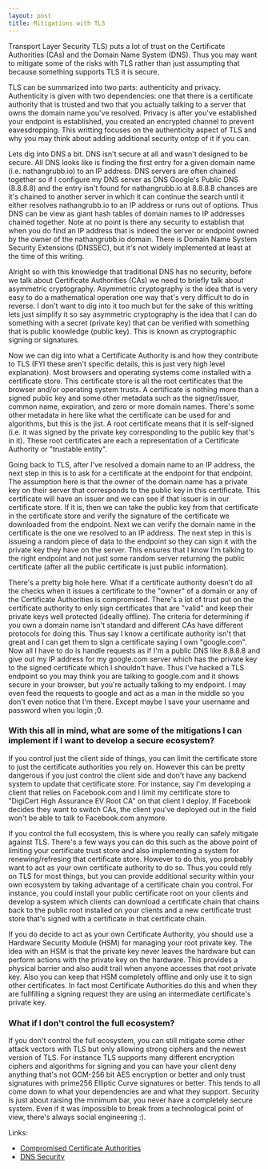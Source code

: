```yaml
---
layout: post
title: Mitigations with TLS
---
```


Transport Layer Security TLS) puts a lot of trust on the Certificate Authorities (CAs) and the Domain Name System (DNS). Thus you may want to mitigate some of the risks with TLS rather than just assumpting that because something supports TLS it is secure.

TLS can be summarized into two parts: authenticity and privacy. Authenticity is given with two dependencies: one that there is a certificate authority that is trusted and two that you actually talking to a server that owns the domain name you've resolved. Privacy is after you've established your endpoint is established, you created an encrypted channel to prevent eavesdropping. This writting focuses on the authenticity aspect of TLS and why you may think about adding additional security ontop of it if you can.

Lets dig into DNS a bit. DNS isn't secure at all and wasn't designed to be secure. All DNS looks like is finding the first entry for a given domain name (i.e. nathangrubb.io) to an IP address. DNS servers are often chained together so if I configure my DNS server as DNS Google's Public DNS (8.8.8.8) and the entry isn't found for nathangrubb.io at 8.8.8.8 chances are it's chained to another server in which it can continue the search until it either resolves nathangrubb.io to an IP address or runs out of options. Thus DNS can be view as giant hash tables of domain names to IP addresses chained together. Note at no point is there any security to establish that when you do find an IP address that is indeed the server or endpoint owned by the owner of the nathangrubb.io domain. There is Domain Name System Security Extensions (DNSSEC), but it's not widely implemented at least at the time of this writing.

Alright so with this knowledge that traditional DNS has no security, before we talk about Certificate Authorities (CAs) we need to briefly talk about asymmetric cryptography. Asymmetric cryptography is the idea that is very easy to do a mathematical operation one way that's very difficult to do in reverse. I don't want to dig into it too much but for the sake of this writting lets just simplify it so say asymmetric cryptography is the idea that I can do something with a secret (private key) that can be verified with something that is public knowledge (public key). This is known as cryptographic signing or signatures.

Now we can dig into what a Certificate Authority is and how they contribute to TLS (FYI these aren't specific details, this is just very high level explanation). Most browsers and operating systems come installed with a certificate store. This certificate store is all the root certificates that the browser and/or operating system trusts. A certificate is nothing more than a signed public key and some other metadata such as the signer/issuer, common name, expiration, and zero or more domain names. There's some other metadata in here like what the certificate can be used for and algorithms, but this is the jist. A root certificate means that it is self-signed (i.e. it was signed by the private key corresponding to the public key that's in it). These root certificates are each a representation of a Certificate Authority or "trustable entity". 

Going back to TLS, after I've resolved a domain name to an IP address, the next step in this is to ask for a certificate at the endpoint for that endpoint. The assumption here is that the owner of the domain name has a private key on their server that corresponds to the public key in this certificate. This certificate will have an issuer and we can see if that issuer is in our certificate store. If it is, then we can take the public key from that certificate in the certificate store and verify the signature of the certificate we downloaded from the endpoint. Next we can verify the domain name in the certificate is the one we resolved to an IP address. The next step in this is issueing a random piece of data to the endpoint so they can sign it with the private key they have on the server. This ensures that I know I'm talking to the right endpoint and not just some random server returning the public certificate (after all the public certificate is just public information).

There's a pretty big hole here. What if a certificate authority doesn't do all the checks when it issues a certificate to the "owner" of a domain or any of the Certificate Authorities is compromised. There's a lot of trust put on the certificate authority to only sign certificates that are "valid" and keep their private keys well protected (ideally offline). The criteria for determining if you own a domain name isn't standard and different CAs have different protocols for doing this. Thus say I know a certificate authority isn't that great and I can get them to sign a certificate saying I own "google.com". Now all I have to do is handle requests as if I'm a public DNS like 8.8.8.8 and give out my IP address for my google.com server which has the private key to the signed certificate which I shouldn't have. Thus I've hacked a TLS endpoint so you may think you are talking to google.com and it shows secure in your browser, but you're actually talking to my endpoint. I may even feed the requests to google and act as a man in the middle so you don't even notice that I'm there. Except maybe I save your username and password when you login ;0.

### With this all in mind, what are some of the mitigations I can implement if I want to develop a secure ecosystem? 

If you control just the client side of things, you can limit the certificate store to just the certificate authorities you rely on. However this can be pretty dangerous if you just control the client side and don't have any backend system to update that certificate store. For instance, say I'm developing a client that relies on Facebook.com and I limit my certificate store to "DigiCert High Assurance EV Root CA" on that client I deploy. If Facebook decides they want to switch CAs, the client you've deployed out in the field won't be able to talk to Facebook.com anymore.

If you control the full ecosystem, this is where you really can safely mitigate against TLS. There's a few ways you can do this such as the above point of limiting your certificate trust store and also implementing a system for renewing/refresing that certificate store. However to do this, you probably want to act as your own certificate authority to do so. Thus you could rely on TLS for most things, but you can provide additional security within your own ecosystem by taking advantage of a certificate chain you control. For instance, you could install your public certificate root on your clients and develop a system which clients can download a certificate chain that chains back to the public root installed on your clients and a new certificate trust store that's signed with a certificate in that certificate chain. 

If you do decide to act as your own Certificate Authority, you should use a Hardware Security Module (HSM) for managing your root private key. The idea with an HSM is that the private key never leaves the hardware but can perform actions with the private key on the hardware. This provides a physical barrier and also audit trail when anyone accesses that root private key. Also you can keep that HSM completely offline and only use it to sign other certificates. In fact most Certificate Authorities do this and when they are fullfilling a signing request they are using an intermediate certificate's private key.

### What if I don't control the full ecosystem?

If you don't control the full ecosystem, you can still mitigate some other attack vectors with TLS but only allowing strong ciphers and the newest version of TLS. For instance TLS supports many different encryption ciphers and algorithms for signing and you can have your client deny anything that's not GCM-256 bit AES encryption or better and only trust signatures with prime256 Elliptic Curve signatures or better. This tends to all come down to what your dependencies are and what they support. Security is just about raising the minimum bar, you never have a completely secure system. Even if it was impossible to break from a technological point of view, there's always social engineering :).

Links:
- [Compromised Certificate Authorities](https://www.techrepublic.com/blog/it-security/compromised-certificate-authorities-how-to-protect-yourself)
- [DNS Security](http://techgenix.com/DNS-Security-Part-1/)
